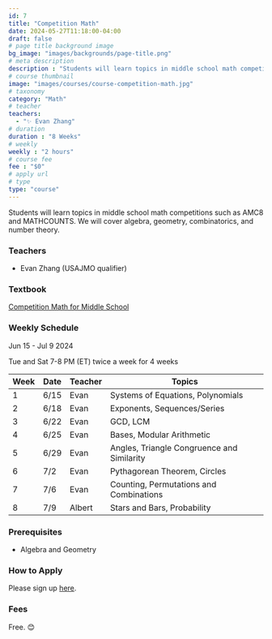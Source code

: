 ```yaml
---
id: 7
title: "Competition Math"
date: 2024-05-27T11:18:00-04:00
draft: false
# page title background image
bg_image: "images/backgrounds/page-title.png"
# meta description
description : "Students will learn topics in middle school math competitions such as AMC8 and MATHCOUNTS. We will cover algebra, geometry, combinatorics, and number theory."
# course thumbnail
image: "images/courses/course-competition-math.jpg"
# taxonomy
category: "Math"
# teacher
teachers:
  - "✨ Evan Zhang"
# duration
duration : "8 Weeks"
# weekly
weekly : "2 hours"
# course fee
fee : "$0"
# apply url
# type
type: "course"
---
```


Students will learn topics in middle school math competitions such as AMC8 and MATHCOUNTS. We will cover algebra, geometry, combinatorics, and number theory.

### Teachers

* Evan Zhang (USAJMO qualifier)

### Textbook 
[Competition Math for Middle School](https://artofproblemsolving.com/store/book/competition-math)

### Weekly Schedule

Jun 15 - Jul 9 2024

Tue and Sat 7-8 PM (ET) twice a week for 4 weeks 

|Week   |Date    | Teacher   | Topics
|-------|--------|-----------|--------------
|1      |6/15    | Evan      | Systems of Equations, Polynomials
|2      |6/18    | Evan      | Exponents, Sequences/Series
|3      |6/22    | Evan      | GCD, LCM
|4      |6/25    | Evan      | Bases, Modular Arithmetic
|5      |6/29    | Evan      | Angles, Triangle Congruence and Similarity
|6      |7/2     | Evan      | Pythagorean Theorem, Circles
|7      |7/6     | Evan      | Counting, Permutations and Combinations
|8      |7/9     | Albert    | Stars and Bars, Probability


### Prerequisites

* Algebra and Geometry

### How to Apply

Please sign up [here](https://forms.gle/sqG1GRbDJv3GEyxN7).

### Fees

Free. 😊

